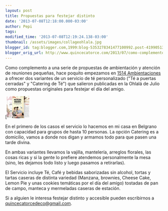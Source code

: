 ```yaml
---
layout: post
title: Propuestas para festejar distinto
date: '2013-07-08T12:18:00.000-03:00'
author: Pepi
tags: 
modified_time: '2013-07-08T12:19:24.138-03:00'
thumbnail: /assets/images/collageohlala.jpg
blogger_id: tag:blogger.com,1999:blog-5353278341477100992.post-4199051378837484858
blogger_orig_url: http://www.quincecatorce.com/2013/07/como-complemento-una-serie-de.html
---
```


Como complemento a una serie de propuestas de ambientación y atención de reuniones pequeñas, hace poquito empezamos en [1514 Ambientaciones ](https://www.facebook.com/pages/Quincecatorce-Ambientaciones/146785858823473?ref=hl)a ofrecer dos variantes de un servicio de té personalizado ("Té a puertas cerradas" y "Catering de Té") que salieron publicadas en la Ohlalá de Julio como propuestas originales para festejar el día del amigo.

  


  


[![](/assets/images/collageohlala.jpg)

  
En el primero de los casos el servicio lo hacemos en mi casa en Belgrano con capacidad para grupos de hasta 10 personas. La opción Catering es a domicilio, vamos a donde nos digan y armamos todo para que pasen una tarde divina.

  


  


En ambas variantes llevamos la vajilla, mantelería, arreglos florales, las cosas ricas y si la gente lo prefiere atendemos personalmente la mesa (sino, les dejamos todo listo y luego  pasamos a retirarlas). 

  


El Servicio incluye Té, Café y bebidas saborizadas sin alcohol, tortas y tartas caseras de distinta variedad (Manzana, brownies, Cheese Cake, Lemon Pie y unas cookies temáticas por el día del amigo) tostadas de pan de campo, manteca y mermeladas caseras de estación. 

Si a alguien le interesa festejar distinto y accesible pueden escribirnos a quincecatorcedeco@gmail.com.

